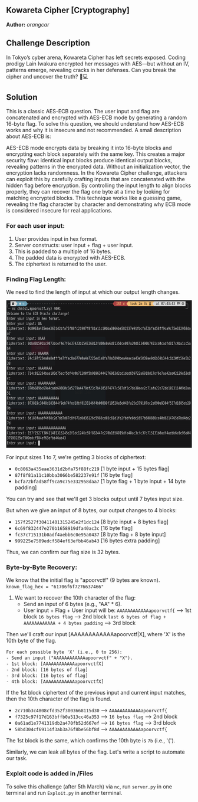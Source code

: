 ## Kowareta Cipher [Cryptography]

**Author:** _orangcar_

## Challenge Description

In Tokyo’s cyber arena, Kowareta Cipher has left secrets exposed. Coding prodigy Lain Iwakura encrypted her messages with AES—but without an IV, patterns emerge, revealing cracks in her defenses. Can you break the cipher and uncover the truth? 🔐💻

## Solution

This is a classic AES-ECB question. The user input and flag are concatenated and encrypted with AES-ECB mode by generating a random 16-byte flag. To solve this question, we should understand how AES-ECB works and why it is insecure and not recommended. A small description about AES-ECB is:

AES-ECB mode encrypts data by breaking it into 16-byte blocks and encrypting each block separately with the same key. This creates a major security flaw: identical input blocks produce identical output blocks, revealing patterns in the encrypted data. Without an initialization vector, the encryption lacks randomness. In the Kowareta Cipher challenge, attackers can exploit this by carefully crafting inputs that are concatenated with the hidden flag before encryption. By controlling the input length to align blocks properly, they can recover the flag one byte at a time by looking for matching encrypted blocks. This technique works like a guessing game, revealing the flag character by character and demonstrating why ECB mode is considered insecure for real applications.

### For each user input:

1. User provides input in hex format.
2. Server constructs: user input + flag + user input.
3. This is padded to a multiple of 16 bytes.
4. The padded data is encrypted with AES-ECB.
5. The ciphertext is returned to the user.

### Finding Flag Length:

We need to find the length of input at which our output length changes.

<p align="center">
  <img src="1.png" alt="Initial code" width="600" height="400">
</p>

For input sizes 1 to 7, we're getting 3 blocks of ciphertext:
- `0c8063a435eae3631d2bfa75f88fc219` [1 byte input + 15 bytes flag]
- `87f8f81a11c10bba3066be582237e91f` [16 byte flag]
- `bcfa72bfad58ff9ca9c75e332958daa7` [1 byte flag + 1 byte input + 14 byte padding]

You can try and see that we'll get 3 blocks output until 7 bytes input size.

But when we give an input of 8 bytes, our output changes to 4 blocks:
- `157f2527f30411401315245e2f1dc124` [8 byte input + 8 bytes flag]
- `6c69f832447e270b1658919dfa40ac3c` [16 byte flag]
- `fc37c715131b0adf4aebb6c0e95a0437` [8 byte flag + 8 byte input]
- `999225e7509edcf584ef63efbb46ab43` [16 bytes extra padding]

Thus, we can confirm our flag size is 32 bytes.

### Byte-by-Byte Recovery:

We know that the initial flag is "apoorvctf" (9 bytes are known).
`known_flag_hex = "61706f6f7276637466"`

1. We want to recover the 10th character of the flag:
   - Send an input of 6 bytes (e.g., "AA" \* 6).
   - User input + Flag + User input will be:
     `AAAAAAAAAAAAapoorvctf{` --> 1st block
     `16 bytes flag` --> 2nd block
     `last 6 bytes of flag + AAAAAAAAAAAA + 4 bytes padding` --> 3rd block

Then we'll craft our input [AAAAAAAAAAAAapoorvctf|X], where 'X' is the 10th byte of the flag.

    For each possible byte 'X' (i.e., 0 to 256):
    - Send an input ("AAAAAAAAAAAAapoorvctf" + "X").
    - 1st block: [AAAAAAAAAAAAapoorvctfX]
    - 2nd block: [16 bytes of flag]
    - 3rd block: [16 bytes of flag]
    - 4th block: [AAAAAAAAAAAAapoorvctfX]

If the 1st block ciphertext of the previous input and current input matches, then the 10th character of the flag is found.
- `2c710b3c4808cfd352f3003668115d30` --> `AAAAAAAAAAAAapoorvctf{`
- `f7325c97f17d163bffb0a513cc46a353` --> `16 bytes flag` --> 2nd block
- `0a61ad1e7741319db2a470fb52d667ef` --> `16 bytes flag` --> 3rd block
- `58bd304cf69114f3ab3a76f8be56bf8d` --> `AAAAAAAAAAAAapoorvctf{`

The 1st block is the same, which confirms the 10th byte is `7b` (i.e., '{').

Similarly, we can leak all bytes of the flag. Let's write a script to automate our task.

### Exploit code is added in /Files

To solve this challenge (after 5th March) via `nc`, run `server.py` in one terminal and run `Exploit.py` in another terminal.
